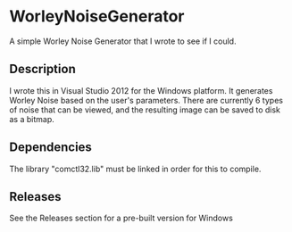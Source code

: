 # WorleyNoiseGenerator
A simple Worley Noise Generator that I wrote to see if I could.

## Description
I wrote this in Visual Studio 2012 for the Windows platform.
It generates Worley Noise based on the user's parameters. There are currently 6 types of noise that can be viewed, and the resulting image can be saved to disk as a bitmap.

## Dependencies
The library "comctl32.lib" must be linked in order for this to compile.

## Releases
See the Releases section for a pre-built version for Windows
